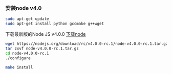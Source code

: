 ### 安装node v4.0

```sh
sudo apt-get update
sudo apt-get install python gccmake g++wget
```

下载最新版的Node JS v4.0.0
[下载node](https://nodejs.org/download/rc/v4.0.0-rc.1/)

```sh
wget https://nodejs.org/download/rc/v4.0.0-rc.1/node-v4.0.0-rc.1.tar.gz
tar zxvf node-v4.0.0-rc.1.tar.gz
cd node-v4.0.0-rc.1
./configure

make install
```
